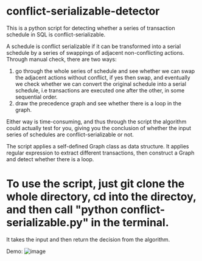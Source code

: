 # conflict-serializable-detector
This is a python script for detecting whether a series of transaction schedule in SQL is conflict-serializable.


A schedule is conflict serializable if it can be transformed into a serial schedule by a series of swappings of adjacent non-conflicting actions.
Through manual check, there are two ways: 
1) go through the whole series of schedule and see whether we can swap the adjacent actions without conflict, if yes then swap, and 
eventually we check whether we can convert the original schedule into a serial schedule, i.e transactions are executed one after the other, in some sequential order.
2) draw the precedence graph and see whether there is a loop in the graph.

Either way is time-consuming, and thus through the script the algorithm could actually test for you, giving you the conclusion of whether the input series of schedules
are conflict-serializable or not.

The script applies a self-defined Graph class as data structure. It applies regular expression to extract different transactions, then construct a Graph and detect whether there is a loop.

# To use the script, just git clone the whole directory, cd into the directoy, and then call "python conflict-serializable.py" in the terminal.

It takes the input and then return the decision from the algorithm. 

Demo:
![image](https://user-images.githubusercontent.com/94572804/144966736-a28b5eb3-bb9f-4e47-8e50-a517f9067ef2.png)


